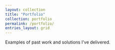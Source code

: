 ```yaml
---
layout: collection
title: "Portfolio"
collection: portfolio
permalink: /portfolio/
entries_layout: grid
---
```


Examples of past work and solutions I've delivered.
